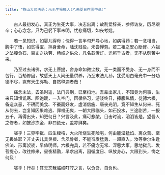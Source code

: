 ```yaml
---
title: "憨山大师法语：示无生禄禅人(乙未夏日在圜中说)"
---
```


　　古人最初发心，真正为生死大事，决志出离；故割爱辞亲，参师访友，历尽艰辛；心心念念，只为己躬下事未明，忧悲痛切，如丧考妣。

　　若一见知识，如婴儿得母；傥得一言半句开导心地，如病得药；若一念相当，胸中了悟，如贫得宝，拌身舍命，陆沈贱役，未尝惮劳。若二祖之安心断臂、六祖之坠腰负石、百丈之执劳、杨岐之供众，凡名载传灯、光照千古者，无不从刻苦中来。

　　乃至过去诸佛，求无上菩提，舍身命如微尘数，无一类而不受身、无一身而不苦行，百劫修因，故感天上人间无量供养，乃至末法儿孙，犹受用白毫光中一分功德不尽，岂有天生弥勒、自然释迦者哉！

　　痛念末法，去圣时遥，法门典刑，已至扫地。吾辈出家儿，不知竟为何事，生来只知惧饥寒、图饱暖，一入空门，因循俗习，游谈终日，捧腹纵情，徒骋六根，备造众恶，不耕而美食、不蚕而好友，虚消信施、唐丧光阴，竟不知生从何来、死从何去，岂复知因果难逃、罪福无爽，一朝大限临头，如石投水，三途剧苦，一报五千，再得出头，知更何日？兴言及此，痛可悲酸，目击时流，滔滔皆是。望吾人之修者，如披沙拣金，非曰绝无，盖亦鲜矣。

　　嗟乎！三界牢狱、四生桎梏，大火所烧生死险宅，何由能湿猛焰、离众苦、至无畏处耶？非丈夫儿具灵根、含夙骨者，不能奋发猛勇、一超直入。汝等幸尔生逢佛法、形寓袈裟，早值明师，六根完具，若不痛念无常、深思大事，思地狱苦、发菩提心，改往修来，昼夜精勤，早求出离，因循度日、纵放身心，大限到头，悔之何及！

　　嗟乎！行矣！其无忘我临岐叮咛之言，以负吾、自负也。